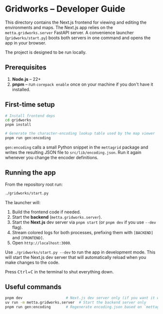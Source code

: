 # Gridworks – Developer Guide

This directory contains the Next.js frontend for viewing and editing the environments and maps. The Next.js app relies on the `metta.gridworks.server` FastAPI server. A convenience launcher (`gridworks/start.py`) boots both servers in one command and opens the app in your browser.

The project is designed to be run locally.

## Prerequisites

1. **Node.js** – 22+
2. **pnpm** – run `corepack enable` once on your machine if you don't have it installed.

## First-time setup

```bash
# Install frontend deps
cd gridworks
pnpm install

# Generate the character-encoding lookup table used by the map viewer
pnpm run gen:encoding
```

`gen:encoding` calls a small Python snippet in the `mettagrid` package and writes the resulting JSON file to `src/lib/encoding.json`. Run it again whenever you change the encoder definitions.

## Running the app

From the repository root run:

```bash
./gridworks/start.py
```

The launcher will:

1. Build the frontend code if needed.
2. Start the **backend** (`metta.gridworks.server`).
3. Start the **Next.js** dev server via `pnpm start` (or `pnpm dev` if you use `--dev` flag).
4. Stream colored logs for both processes, prefixing them with `[BACKEND]` and `[FRONTEND]`.
5. Open `http://localhost:3000`.

Use `./gridworks/start.py --dev` to run the app in development mode. This will start the Next.js dev server that will automatically reload when you make changes to the code.

Press <kbd>Ctrl</kbd>+<kbd>C</kbd> in the terminal to shut everything down.

## Useful commands

```bash
pnpm dev                    # Next.js dev server only (if you want it without the backend)
uv run -m metta.gridworks.server  # Start the backend server only
pnpm run gen:encoding       # Regenerate encoding.json based on `mettagrid.util.char_encoder` package.
```
